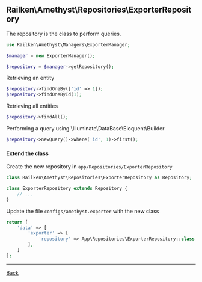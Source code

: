 ## Railken\Amethyst\Repositories\ExporterRepository

The repository is the class to perform queries.

```php
use Railken\Amethyst\Managers\ExporterManager;

$manager = new ExporterManager();

$repository = $manager->getRepository();

```

Retrieving an entity

```php
$repository->findOneBy(['id' => 1]);
$repository->findOneById(1);

```

Retrieving all entities

```php
$repository->findAll();
```

Performing a query using \Illuminate\DataBase\Eloquent\Builder

```php
$repository->newQuery()->where('id', 1)->first();

```

#### Extend the class

Create the new repository in `app/Repositories/ExporterRepository`
```php
class Railken\Amethyst\Repositories\ExporterRepository as Repository;

class ExporterRepository extends Repository {
	// ...
}
```
Update the file `configs/amethyst.exporter` with the new class
```php
return [
    'data' => [
        'exporter' => [
            'repository' => App\Repositories\ExporterRepository::class,
        ],
    ]
];
```

---
[Back](index.md)